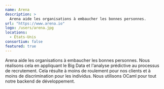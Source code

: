 ```yaml
---
name: Arena
description: >
  Arena aide les organisations à embaucher les bonnes personnes.
url: "https://www.arena.io"
logo: /users/arena.jpg
locations:
  - États-Unis
consortium: false
featured: true
---
```


Arena aide les organisations à embaucher les bonnes personnes. Nous réalisons cela en appliquant le Big Data et l'analyse prédictive au processus de recrutement. Cela résulte à moins de roulement pour nos clients et à moins de discrimination pour les individus. Nous utilisons OCaml pour tout notre backend de développement.
